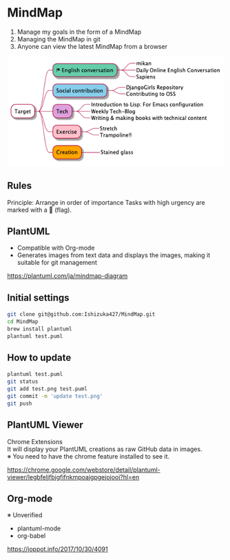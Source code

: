 # MindMap
1. Manage my goals in the form of a MindMap
2. Managing the MindMap in git
3. Anyone can view the latest MindMap from a browser

![](test.png)

## Rules
Principle: Arrange in order of importance
Tasks with high urgency are marked with a 🏁 (flag).

## PlantUML
- Compatible with Org-mode
- Generates images from text data and displays the images, making it suitable for git management

https://plantuml.com/ja/mindmap-diagram

## Initial settings
```sh
git clone git@github.com:Ishizuka427/MindMap.git
cd MindMap
brew install plantuml
plantuml test.puml
```

## How to update
```sh
plantuml test.puml
git status
git add test.png test.puml
git commit -m 'update test.png'
git push
```

## PlantUML Viewer
Chrome Extensions  
It will display your PlantUML creations as raw GitHub data in images.  
※ You need to have the chrome feature installed to see it.

https://chrome.google.com/webstore/detail/plantuml-viewer/legbfeljfbjgfifnkmpoajgpgejojooj?hl=en

## Org-mode
※ Unverified
- plantuml-mode
- org-babel

https://joppot.info/2017/10/30/4091
